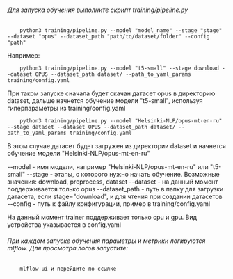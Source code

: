 ###### Для запуска обучения выполните скрипт training/pipeline.py
		python3 training/pipeline.py --model "model_name" --stage "stage" --dataset "opus" --dataset_path "path/to/dataset/folder" --config "path"
Например:

		python3 training/pipeline.py --model "t5-small" --stage download --dataset OPUS --dataset_path dataset/ --path_to_yaml_params 	training/config.yaml

При таком запуске сначала будет скачан датасет opus в директорию dataset, дальше начнется обучение модели "t5-small", используя гиперпараметры из training/config.yaml
		
		python3 training/pipeline.py --model "Helsinki-NLP/opus-mt-en-ru" --stage dataset --dataset OPUS --dataset_path dataset/ --path_to_yaml_params training/config.yaml
В этом случае датасет будет загружен из директории dataset и начнется обучение модели "Helsinki-NLP/opus-mt-en-ru"

--model - имя модели, например "Helsinki-NLP/opus-mt-en-ru" или "t5-small"
--stage - этапы, с которого нужно начать обучение. Возможные значения: download, preprocess, dataset
--dataset - на данный момент поддерживается только opus
--dataset_path - путь в папку для загрузки датасета, если stage="download", и для чтения при создании датасетов
--config - путь к файлу конфигурации, пример в training/config.yaml

На данный момент trainer поддерживает только cpu и gpu. Вид устройства указывается в config.yaml

###### При каждом запуске обучения параметры и метрики логируются mlflow. Для просмотра логов запустите:
		mlflow ui и перейдите по ссылке
